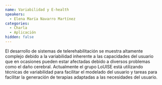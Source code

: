 ```yaml
---
name: Variabilidad y E-health
speakers:
  - Elena María Navarro Martínez
categories:
  - Charla
  - Aplicación
hidden: false
---
```

El desarrollo de sistemas de telerehabilitación se muestra altamente complejo debido a la variabilidad inherente a las capacidades del usuario que en ocasiones pueden estar afectadas debido a diversos problemas como el daño cerebral. Actualmente el grupo LoUISE está utilizando técnicas de variabilidad para facilitar el modelado del usuario y tareas para facilitar la generación de terapias adaptadas a las necesidades del usuario.

